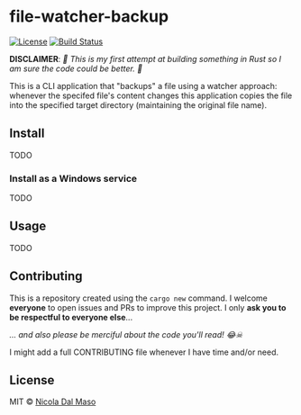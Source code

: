 # file-watcher-backup

[![License](https://img.shields.io/github/license/niktekusho/file-watcher-backup.svg?style=flat)](./LICENSE)
[![Build Status](https://travis-ci.com/niktekusho/file-watcher-backup.svg?branch=master)](https://travis-ci.com/niktekusho/file-watcher-backup)


**DISCLAIMER**: *🎉 This is my first attempt at building something in Rust so I am sure the code could be better. 🎉*

This is a CLI application that "backups" a file using a watcher approach: whenever the specifed file's content changes this application copies the file into the specified target directory (maintaining the original file name).

## Install

TODO

### Install as a Windows service

TODO

## Usage

TODO

## Contributing

This is a repository created using the `cargo new` command.
I welcome **everyone** to open issues and PRs to improve this project.
I only **ask you to be respectful to everyone else**...

*... and also please be merciful about the code you'll read! 😂☠*

I might add a full CONTRIBUTING file whenever I have time and/or need.

## License

MIT © [Nicola Dal Maso](./LICENSE)
